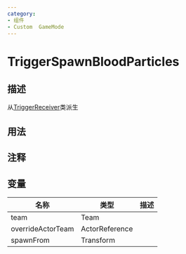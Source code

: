 ```yaml
---
category: 
- 组件
- Custom  GameMode
---
```

# TriggerSpawnBloodParticles
## 描述
从[TriggerReceiver](./TriggerReceiver.md)类派生
## 用法

## 注释

## 变量
| 名称 | 类型 | 描述 |
| ----------- | ----------- | ----------- |
| team | Team |  |  
| overrideActorTeam | ActorReference |  |  
| spawnFrom | Transform |  |  
